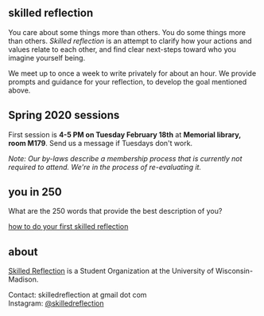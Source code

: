 ## skilled reflection 
You care about some things more than others. You do some things more than others. 
_Skilled reflection_ is an attempt to clarify how your actions and values relate to each other, and find clear next-steps toward who you imagine yourself being.

We meet up to once a week to write privately for about an hour. We provide prompts and guidance for your reflection, to develop the goal mentioned above.

## Spring 2020 sessions

First session is **4-5 PM on Tuesday February 18th** at **Memorial library, room M179**. Send us a message if Tuesdays don't work.

*Note: Our by-laws describe a membership process that is currently not required to attend. We're in the process of re-evaluating it.*


## you in 250 
What are the 250 words that provide the best description of you? 

[how to do your first skilled reflection](self250.md)


## about 

[Skilled Reflection](https://win.wisc.edu/organization/skilledreflection) is a Student Organization at the University of Wisconsin-Madison.

Contact: 
skilledreflection at gmail dot com  
Instagram: [@skilledreflection](https://www.instagram.com/skilledreflection/)

